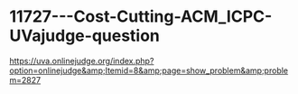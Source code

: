 # 11727---Cost-Cutting-ACM_ICPC-UVajudge-question
https://uva.onlinejudge.org/index.php?option=onlinejudge&amp;Itemid=8&amp;page=show_problem&amp;problem=2827
